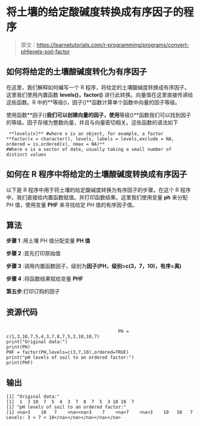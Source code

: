 # 将土壤的给定酸碱度转换成有序因子的程序

> 原文：<https://learnetutorials.com/r-programming/programs/convert-pHlevels-soil-factor>

## 如何将给定的土壤酸碱度转化为有序因子

在这里，我们解释如何编写一个 R 程序，将给定的土壤酸碱度转换成有序因子。这里我们使用内置函数 **levels()，factor()** 进行此转换。向量值在这里直接传递给这些函数。R 中的**等级()，因子()**函数计算单个函数中向量的因子等级。

使用函数**因子()**我们可以创建向量的因子，使用**等级()**函数我们可以找到因子的等级。因子存储为整数向量，并且与向量密切相关。这些函数的语法如下

```
 **levels(x)** #where x is an object, for example, a factor
**factor(x = character(), levels, labels = levels,exclude = NA, ordered = is.ordered(x), nmax = NA)** 
#Where x is a vector of data, usually taking a small number of distinct values 

```

## 如何在 R 程序中将给定的土壤酸碱度转换成有序因子

以下是 R 程序中用于将土壤的给定酸碱度转换为有序因子的步骤。在这个 R 程序中，我们直接给内置函数赋值。并打印函数结果。这里我们使用变量 **ph** 来分配 PH 值，使用变量 **PHF** 来寻找给定 PH 值的有序因子值。

## 算法

**步骤 1** :用土壤 PH 值分配变量 **PH 值**

**步骤 2** :首先打印原始值

**步骤 3** :调用内置函数因子，级别为**因子(PH，级别=c(3，7，10)，有序=真)**

**步骤 4** :将函数结果赋给变量 **PHF**

**第五步**:打印订购的因子

## 资源代码

```

                                          PH = c(1,3,10,7,5,4,3,7,8,7,5,3,10,10,7)
print("Original data:")
print(PH)
PHF = factor(PH,levels=c(3,7,10),ordered=TRUE)
print("pH levels of soil to an ordered factor:")
print(PHF)

```

## 输出

```
[1] "Original data:"
[1]  1  3 10  7  5  4  3  7  8  7  5  3 10 10  7
[1] "pH levels of soil to an ordered factor:"
[1] <na>3    10   7    <na><na>3    7    <na>7    <na>3    10   10   7   
Levels: 3 < 7 < 10</na></na></na></na></na> 
```